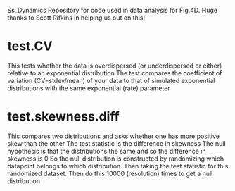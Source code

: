 Ss_Dynamics
Repository for code used in data analysis for Fig.4D. Huge thanks to Scott Rifkins in helping us out on this!


# test.CV
This tests whether the data is overdispersed (or underdispersed or either) relative to an exponential distribution
The test compares the coefficient of variation (CV=stdev/mean) of your data to that of simulated exponential distributions with the same exponential (rate) parameter

# test.skewness.diff
This compares two distributions and asks whether one has more positive skew than the other
The test statistic is the difference in skewness
The null hypothesis is that the distributions the same and so the difference in skewness is 0
So the null distribution is constructed by randomizing which datapoint belongs to which distribution.  Then taking the test statistic for this randomized dataset.  Then do this 10000 (resolution) times to get a null distribution 
